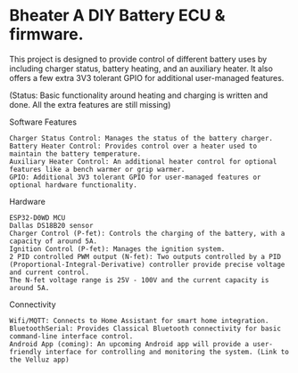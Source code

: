 

# Bheater A DIY Battery ECU & firmware.

This project is designed to provide control of different battery uses by including charger status, battery heating, and an auxiliary heater. It also offers a few extra 3V3 tolerant GPIO for additional user-managed features.

(Status: Basic functionality around heating and charging is written and done. All the extra features are still missing)

Software Features

    Charger Status Control: Manages the status of the battery charger.
    Battery Heater Control: Provides control over a heater used to maintain the battery temperature.
    Auxiliary Heater Control: An additional heater control for optional features like a bench warmer or grip warmer.
    GPIO: Additional 3V3 tolerant GPIO for user-managed features or optional hardware functionality.

Hardware

    ESP32-D0WD MCU
    Dallas DS18B20 sensor
    Charger Control (P-fet): Controls the charging of the battery, with a capacity of around 5A.
    Ignition Control (P-fet): Manages the ignition system.
    2 PID controlled PWM output (N-fet): Two outputs controlled by a PID (Proportional-Integral-Derivative) controller provide precise voltage and current control.
    The N-fet voltage range is 25V - 100V and the current capacity is around 5A.

Connectivity

    Wifi/MQTT: Connects to Home Assistant for smart home integration.
    BluetoothSerial: Provides Classical Bluetooth connectivity for basic command-line interface control.
    Android App (coming): An upcoming Android app will provide a user-friendly interface for controlling and monitoring the system. (Link to the Velluz app)

